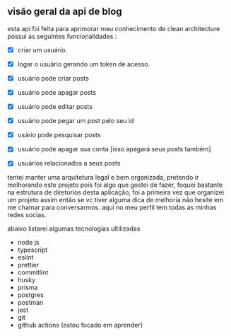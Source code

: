## visão geral da api de blog

esta api foi feita para aprimorar meu conhecimento de clean architecture
possui as seguintes funcionalidades : 

- [x] criar um usuário.
- [x] logar o usuário gerando um token de acesso.
- [x] usuário pode criar posts
- [x] usuário pode apagar posts
- [x] usuário pode editar posts
- [x] usuário pode pegar um post pelo seu id
- [x] usário pode pesquisar posts
- [x] usuário pode apagar sua conta [isso apagará seus posts também]
- [x] usuários relacionados a seus posts 


tentei manter uma arquitetura legal e bem organizada, pretendo ir melhorando este projeto
pois foi algo que gostei de fazer, foquei bastante na estrutura de diretorios desta aplicação, foi a primeira vez que 
organizei um projeto assim então se vc tiver alguma dica de melhoria não hesite em me chamar para conversarmos.
aqui no meu perfil tem todas as minhas redes socias. 

abaixo listarei algumas tecnologias ultilizadas

- node js
- typescript
- eslint
- prettier
- commitlint
- husky
- prisma
- postgres
- postman
- jest
- git
- github actions (estou focado em aprender)
